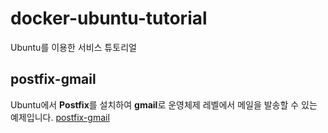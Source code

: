 # docker-ubuntu-tutorial
Ubuntu를 이용한 서비스 튜토리얼

## postfix-gmail

Ubuntu에서 **Postfix**를 설치하여 **gmail**로 운영체제 레벨에서 메일을 발송할 수 있는 예제입니다.
[postfix-gmail](https://github.com/saltfactory/docker-ubuntu-tutorial/tree/master/postfix-gmail)
